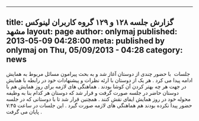 ----------
title: گزارش جلسه ۱۲۸ و ۱۲۹ گروه کاربران لینوکس مشهد
layout: page
author: onlymaj
published: 2013-05-09 04:28:00
meta: published by onlymaj on Thu, 05/09/2013 - 04:28
category: news
----------
جلسات  با حضور چندی از دوستان آغاز شد و به بحث پیرامون مسائل مربوط به همایش
ادامه پیدا می کرد . هر یک از دوستان با ارئه نظرات و پیشنهادات خود در رابطه با
همایش در جهت هر چه بهتر کردن آن کوشا بودند . هماهنگی های لازمه برای روز همایش
هم با دوستان حاضر در جلسه صورت گرفت و قرار شد که دوستان هر کدام بنا به وظیفه
محوله خود در روز همایش ایفای نقش کنند . همچنین قرار شد تا با دوستانی که در
جلسه حضور پیدا نکرده بودند هم هماهنگی های لازمه صورت گیرد . این جلسات در ساعت
۷:۴۵ پایان می گرفت .



<!--more-->
